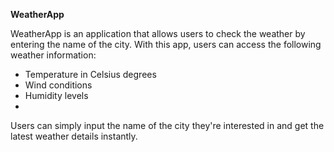 **WeatherApp**

WeatherApp is an application that allows users to check the weather by entering the name of the city. 
With this app, users can access the following weather information:

- Temperature in Celsius degrees
- Wind conditions
- Humidity levels
- 
Users can simply input the name of the city they're interested in and get the latest weather details instantly.
